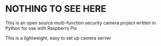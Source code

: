 # NOTHING TO SEE HERE

This is an open source multi-function security camera project written in Python for use with Raspberry Pis

This is a lightweight, easy to set up camera server
